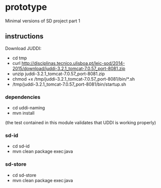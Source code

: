 # prototype
Minimal versions of SD project part 1

## instructions

Download JUDDI:

* cd tmp
* curl http://disciplinas.tecnico.ulisboa.pt/leic-sod/2014-2015/download/juddi-3.2.1_tomcat-7.0.57_port-8081.zip
* unzip juddi-3.2.1_tomcat-7.0.57_port-8081.zip
* chmod +x /tmp/juddi-3.2.1_tomcat-7.0.57_port-8081/bin/*.sh
* /tmp/juddi-3.2.1_tomcat-7.0.57_port-8081/bin/startup.sh

### dependencies

* cd uddi-naming
* mvn install

(the test contained in this module validates that UDDI is working properly)

### sd-id

* cd sd-id
* mvn clean package exec:java


### sd-store

* cd sd-store
* mvn clean package exec:java

